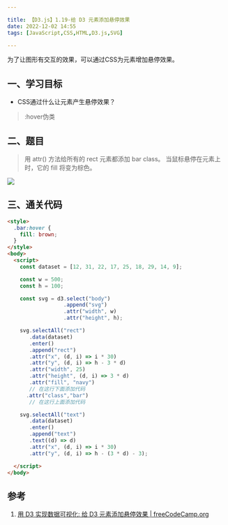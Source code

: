 ```yaml
---

title: 【D3.js】1.19-给 D3 元素添加悬停效果
date: 2022-12-02 14:55
tags: [JavaScript,CSS,HTML,D3.js,SVG]

---
```


为了让图形有交互的效果，可以通过CSS为元素增加悬停效果。

<!-- more -->

## 一、学习目标
* CSS通过什么让元素产生悬停效果？
> :hover伪类

## 二、题目
> 用 attr() 方法给所有的 rect 元素都添加 bar class。 当鼠标悬停在元素上时，它的 fill 将变为棕色。

![](https://pic-1313582683.cos.ap-chongqing.myqcloud.com/2022/202212021455715.png)

## 三、通关代码
```html
<style>
  .bar:hover {
    fill: brown;
  }
</style>
<body>
  <script>
    const dataset = [12, 31, 22, 17, 25, 18, 29, 14, 9];

    const w = 500;
    const h = 100;

    const svg = d3.select("body")
                  .append("svg")
                  .attr("width", w)
                  .attr("height", h);

    svg.selectAll("rect")
       .data(dataset)
       .enter()
       .append("rect")
       .attr("x", (d, i) => i * 30)
       .attr("y", (d, i) => h - 3 * d)
       .attr("width", 25)
       .attr("height", (d, i) => 3 * d)
       .attr("fill", "navy")
       // 在这行下面添加代码
      .attr("class","bar")
       // 在这行上面添加代码

    svg.selectAll("text")
       .data(dataset)
       .enter()
       .append("text")
       .text((d) => d)
       .attr("x", (d, i) => i * 30)
       .attr("y", (d, i) => h - (3 * d) - 3);

  </script>
</body>

```

## 参考
1. [用 D3 实现数据可视化: 给 D3 元素添加悬停效果 | freeCodeCamp.org](https://www.freecodecamp.org/chinese/learn/data-visualization/data-visualization-with-d3/add-a-hover-effect-to-a-d3-element)